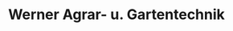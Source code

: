 ---
title: "Werner Agrar- u. Gartentechnik"
url: /durbach/werner-agrar-u-gartentechnik-alte-dorfstrasse/
shop: Autowerkstatt
---